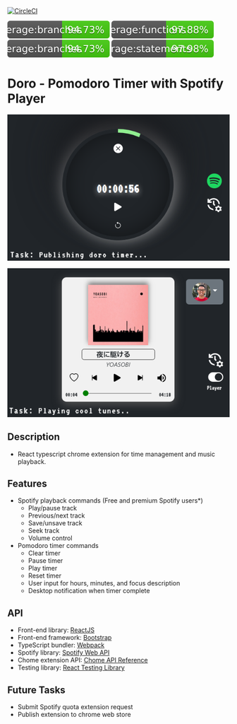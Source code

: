 [![CircleCI](https://circleci.com/gh/ericvpineda/doro.svg?style=shield)](https://app.circleci.com/pipelines/github/ericvpineda/doro)

![Coverage:branches](./coverage/badges/branches.svg)
![Coverage:functions](./coverage/badges/functions.svg)
![Coverage:lines](./coverage/badges/branches.svg)
![Coverage:statements](./coverage/badges/statements.svg)

# Doro - Pomodoro Timer with Spotify Player 
![Doro Clock screen](./src/img/timer.png)

![Spotify Player](./src/img/spotify_player.png)

## Description 
- React typescript chrome extension for time management and music playback.

## Features 
- Spotify playback commands (Free and premium Spotify users*)
    - Play/pause track 
    - Previous/next track
    - Save/unsave track
    - Seek track 
    - Volume control 
- Pomodoro timer commands
    - Clear timer
    - Pause timer
    - Play timer
    - Reset timer
    - User input for hours, minutes, and focus description
    - Desktop notification when timer complete

## API
- Front-end library: [ReactJS](https://reactjs.org/)
- Front-end framework: [Bootstrap](https://icons.getbootstrap.com/)
- TypeScript bundler: [Webpack](https://webpack.js.org/)
- Spotify library: [Spotify Web API](https://developer.spotify.com/documentation/web-api/reference/#/)
- Chome extension API: [Chome API Reference](https://developer.chrome.com/docs/extensions/reference/)
- Testing library: [React Testing Library](https://testing-library.com/docs/react-testing-library/intro/)

## Future Tasks
- Submit Spotify quota extension request
- Publish extension to chrome web store 